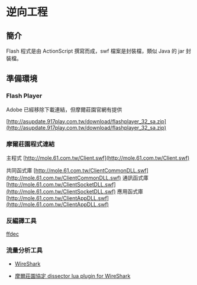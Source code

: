 # 逆向工程

## 簡介

Flash 程式是由 ActionScript 撰寫而成，swf 檔案是封裝檔，類似 Java 的 jar 封裝檔。

## 準備環境

### Flash Player

Adobe 已經移除下載連結，但摩爾莊園官網有提供

[http://asupdate.917play.com.tw/download/flashplayer_32_sa.zip](http://asupdate.917play.com.tw/download/flashplayer_32_sa.zip)

### 摩爾莊園程式連結

主程式 [http://mole.61.com.tw/Client.swf](http://mole.61.com.tw/Client.swf)

共同函式庫 [http://mole.61.com.tw/ClientCommonDLL.swf](http://mole.61.com.tw/ClientCommonDLL.swf)
通訊函式庫 [http://mole.61.com.tw/ClientSocketDLL.swf](http://mole.61.com.tw/ClientSocketDLL.swf)
應用函式庫 [http://mole.61.com.tw/ClientAppDLL.swf](http://mole.61.com.tw/ClientAppDLL.swf)

### 反編譯工具

[ffdec](https://github.com/jindrapetrik/jpexs-decompiler)

### 流量分析工具

- [WireShark](https://www.wireshark.org/download.html)

- [摩爾莊園協定 dissector lua plugin for WireShark](dissector.lua)
